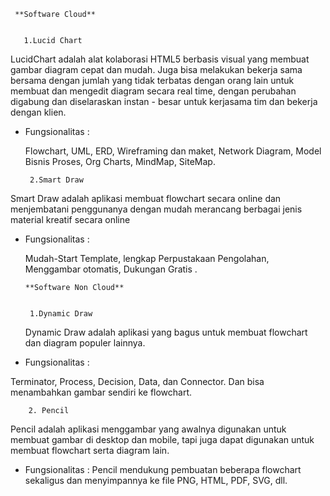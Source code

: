      **Software Cloud**
  
     
       1.Lucid Chart
  LucidChart adalah alat kolaborasi HTML5 berbasis visual yang membuat gambar diagram cepat dan mudah. 
  Juga bisa melakukan bekerja sama bersama dengan jumlah yang tidak terbatas dengan orang lain untuk membuat 
  dan mengedit diagram secara real time, dengan perubahan digabung dan diselaraskan instan - besar untuk kerjasama 
  tim dan bekerja dengan klien.
  
* Fungsionalitas :
  
    Flowchart,
    UML,
    ERD,
    Wireframing dan maket,
    Network Diagram,
    Model Bisnis Proses,
    Org Charts,
    MindMap,
    SiteMap.
    
   
       2.Smart Draw
 Smart Draw adalah aplikasi membuat flowchart secara online dan menjembatani penggunanya dengan mudah merancang berbagai
 jenis material kreatif secara online
 
 * Fungsionalitas :
 
    Mudah-Start Template,
    lengkap Perpustakaan Pengolahan,
    Menggambar otomatis,
    Dukungan Gratis .
 
 
 
       **Software Non Cloud**
       
       
        1.Dynamic Draw
    Dynamic Draw adalah aplikasi yang bagus untuk membuat flowchart dan diagram populer lainnya.
    
 * Fungsionalitas :
    
 Terminator, Process, Decision, Data, dan Connector. Dan bisa menambahkan gambar sendiri ke flowchart.
 
 
        2. Pencil
 Pencil adalah aplikasi menggambar yang awalnya digunakan untuk membuat gambar di desktop dan mobile, 
 tapi juga dapat digunakan untuk membuat flowchart serta diagram lain.
 
 * Fungsionalitas :
 Pencil mendukung pembuatan beberapa flowchart sekaligus dan menyimpannya ke file PNG, HTML, PDF, SVG, dll.
